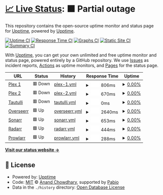 # [📈 Live Status](https://upptime.github.io/upptime): <!--live status--> **🟧 Partial outage**

This repository contains the open-source uptime monitor and status page for [Upptime](https://upptime.js.org), powered by [Upptime](https://github.com/upptime/upptime).

[![Uptime CI](https://github.com/upptime/upptime/workflows/Uptime%20CI/badge.svg)](https://github.com/upptime/upptime/actions?query=workflow%3A%22Uptime+CI%22)
[![Response Time CI](https://github.com/upptime/upptime/workflows/Response%20Time%20CI/badge.svg)](https://github.com/upptime/upptime/actions?query=workflow%3A%22Response+Time+CI%22)
[![Graphs CI](https://github.com/upptime/upptime/workflows/Graphs%20CI/badge.svg)](https://github.com/upptime/upptime/actions?query=workflow%3A%22Graphs+CI%22)
[![Static Site CI](https://github.com/upptime/upptime/workflows/Static%20Site%20CI/badge.svg)](https://github.com/upptime/upptime/actions?query=workflow%3A%22Static+Site+CI%22)
[![Summary CI](https://github.com/upptime/upptime/workflows/Summary%20CI/badge.svg)](https://github.com/upptime/upptime/actions?query=workflow%3A%22Summary+CI%22)

With [Upptime](https://upptime.js.org), you can get your own unlimited and free uptime monitor and status page, powered entirely by a GitHub repository. We use [Issues](https://github.com/upptime/upptime/issues) as incident reports, [Actions](https://github.com/upptime/upptime/actions) as uptime monitors, and [Pages](https://upptime.github.io/upptime) for the status page.

<!--start: status pages-->
<!-- This summary is generated by Upptime (https://github.com/upptime/upptime) -->
<!-- Do not edit this manually, your changes will be overwritten -->
<!-- prettier-ignore -->
| URL | Status | History | Response Time | Uptime |
| --- | ------ | ------- | ------------- | ------ |
| <img alt="" src="https://icons.duckduckgo.com/ip3/plex.esmailelbob.xyz.ico" height="13"> [Plex 1](https://plex.esmailelbob.xyz/) | 🟥 Down | [plex-1.yml](https://github.com/EsmailELBoBDev2/status/commits/HEAD/history/plex-1.yml) | <details><summary><img alt="Response time graph" src="./graphs/plex-1/response-time-week.png" height="20"> 806ms</summary><br><a href="https://upptime.github.io/upptime/history/plex-1"><img alt="Response time 613" src="https://img.shields.io/endpoint?url=https%3A%2F%2Fraw.githubusercontent.com%2FEsmailELBoBDev2%2Fstatus%2FHEAD%2Fapi%2Fplex-1%2Fresponse-time.json"></a><br><a href="https://upptime.github.io/upptime/history/plex-1"><img alt="24-hour response time 2503" src="https://img.shields.io/endpoint?url=https%3A%2F%2Fraw.githubusercontent.com%2FEsmailELBoBDev2%2Fstatus%2FHEAD%2Fapi%2Fplex-1%2Fresponse-time-day.json"></a><br><a href="https://upptime.github.io/upptime/history/plex-1"><img alt="7-day response time 806" src="https://img.shields.io/endpoint?url=https%3A%2F%2Fraw.githubusercontent.com%2FEsmailELBoBDev2%2Fstatus%2FHEAD%2Fapi%2Fplex-1%2Fresponse-time-week.json"></a><br><a href="https://upptime.github.io/upptime/history/plex-1"><img alt="30-day response time 613" src="https://img.shields.io/endpoint?url=https%3A%2F%2Fraw.githubusercontent.com%2FEsmailELBoBDev2%2Fstatus%2FHEAD%2Fapi%2Fplex-1%2Fresponse-time-month.json"></a><br><a href="https://upptime.github.io/upptime/history/plex-1"><img alt="1-year response time 613" src="https://img.shields.io/endpoint?url=https%3A%2F%2Fraw.githubusercontent.com%2FEsmailELBoBDev2%2Fstatus%2FHEAD%2Fapi%2Fplex-1%2Fresponse-time-year.json"></a></details> | <details><summary><a href="https://upptime.github.io/upptime/history/plex-1">0.00%</a></summary><a href="https://upptime.github.io/upptime/history/plex-1"><img alt="All-time uptime 0.00%" src="https://img.shields.io/endpoint?url=https%3A%2F%2Fraw.githubusercontent.com%2FEsmailELBoBDev2%2Fstatus%2FHEAD%2Fapi%2Fplex-1%2Fuptime.json"></a><br><a href="https://upptime.github.io/upptime/history/plex-1"><img alt="24-hour uptime 0.00%" src="https://img.shields.io/endpoint?url=https%3A%2F%2Fraw.githubusercontent.com%2FEsmailELBoBDev2%2Fstatus%2FHEAD%2Fapi%2Fplex-1%2Fuptime-day.json"></a><br><a href="https://upptime.github.io/upptime/history/plex-1"><img alt="7-day uptime 0.00%" src="https://img.shields.io/endpoint?url=https%3A%2F%2Fraw.githubusercontent.com%2FEsmailELBoBDev2%2Fstatus%2FHEAD%2Fapi%2Fplex-1%2Fuptime-week.json"></a><br><a href="https://upptime.github.io/upptime/history/plex-1"><img alt="30-day uptime 0.00%" src="https://img.shields.io/endpoint?url=https%3A%2F%2Fraw.githubusercontent.com%2FEsmailELBoBDev2%2Fstatus%2FHEAD%2Fapi%2Fplex-1%2Fuptime-month.json"></a><br><a href="https://upptime.github.io/upptime/history/plex-1"><img alt="1-year uptime 0.00%" src="https://img.shields.io/endpoint?url=https%3A%2F%2Fraw.githubusercontent.com%2FEsmailELBoBDev2%2Fstatus%2FHEAD%2Fapi%2Fplex-1%2Fuptime-year.json"></a></details>
| <img alt="" src="https://icons.duckduckgo.com/ip3/plexx.esmailelbob.xyz.ico" height="13"> [Plex 2](https://plexx.esmailelbob.xyz/) | 🟥 Down | [plex-2.yml](https://github.com/EsmailELBoBDev2/status/commits/HEAD/history/plex-2.yml) | <details><summary><img alt="Response time graph" src="./graphs/plex-2/response-time-week.png" height="20"> 670ms</summary><br><a href="https://upptime.github.io/upptime/history/plex-2"><img alt="Response time 714" src="https://img.shields.io/endpoint?url=https%3A%2F%2Fraw.githubusercontent.com%2FEsmailELBoBDev2%2Fstatus%2FHEAD%2Fapi%2Fplex-2%2Fresponse-time.json"></a><br><a href="https://upptime.github.io/upptime/history/plex-2"><img alt="24-hour response time 609" src="https://img.shields.io/endpoint?url=https%3A%2F%2Fraw.githubusercontent.com%2FEsmailELBoBDev2%2Fstatus%2FHEAD%2Fapi%2Fplex-2%2Fresponse-time-day.json"></a><br><a href="https://upptime.github.io/upptime/history/plex-2"><img alt="7-day response time 670" src="https://img.shields.io/endpoint?url=https%3A%2F%2Fraw.githubusercontent.com%2FEsmailELBoBDev2%2Fstatus%2FHEAD%2Fapi%2Fplex-2%2Fresponse-time-week.json"></a><br><a href="https://upptime.github.io/upptime/history/plex-2"><img alt="30-day response time 714" src="https://img.shields.io/endpoint?url=https%3A%2F%2Fraw.githubusercontent.com%2FEsmailELBoBDev2%2Fstatus%2FHEAD%2Fapi%2Fplex-2%2Fresponse-time-month.json"></a><br><a href="https://upptime.github.io/upptime/history/plex-2"><img alt="1-year response time 714" src="https://img.shields.io/endpoint?url=https%3A%2F%2Fraw.githubusercontent.com%2FEsmailELBoBDev2%2Fstatus%2FHEAD%2Fapi%2Fplex-2%2Fresponse-time-year.json"></a></details> | <details><summary><a href="https://upptime.github.io/upptime/history/plex-2">0.00%</a></summary><a href="https://upptime.github.io/upptime/history/plex-2"><img alt="All-time uptime 0.00%" src="https://img.shields.io/endpoint?url=https%3A%2F%2Fraw.githubusercontent.com%2FEsmailELBoBDev2%2Fstatus%2FHEAD%2Fapi%2Fplex-2%2Fuptime.json"></a><br><a href="https://upptime.github.io/upptime/history/plex-2"><img alt="24-hour uptime 0.00%" src="https://img.shields.io/endpoint?url=https%3A%2F%2Fraw.githubusercontent.com%2FEsmailELBoBDev2%2Fstatus%2FHEAD%2Fapi%2Fplex-2%2Fuptime-day.json"></a><br><a href="https://upptime.github.io/upptime/history/plex-2"><img alt="7-day uptime 0.00%" src="https://img.shields.io/endpoint?url=https%3A%2F%2Fraw.githubusercontent.com%2FEsmailELBoBDev2%2Fstatus%2FHEAD%2Fapi%2Fplex-2%2Fuptime-week.json"></a><br><a href="https://upptime.github.io/upptime/history/plex-2"><img alt="30-day uptime 0.00%" src="https://img.shields.io/endpoint?url=https%3A%2F%2Fraw.githubusercontent.com%2FEsmailELBoBDev2%2Fstatus%2FHEAD%2Fapi%2Fplex-2%2Fuptime-month.json"></a><br><a href="https://upptime.github.io/upptime/history/plex-2"><img alt="1-year uptime 0.00%" src="https://img.shields.io/endpoint?url=https%3A%2F%2Fraw.githubusercontent.com%2FEsmailELBoBDev2%2Fstatus%2FHEAD%2Fapi%2Fplex-2%2Fuptime-year.json"></a></details>
| <img alt="" src="https://icons.duckduckgo.com/ip3/tautulli.esmailelbob.xyz.ico" height="13"> [Tautulli](https://tautulli.esmailelbob.xyz/) | 🟥 Down | [tautulli.yml](https://github.com/EsmailELBoBDev2/status/commits/HEAD/history/tautulli.yml) | <details><summary><img alt="Response time graph" src="./graphs/tautulli/response-time-week.png" height="20"> 0ms</summary><br><a href="https://upptime.github.io/upptime/history/tautulli"><img alt="Response time 0" src="https://img.shields.io/endpoint?url=https%3A%2F%2Fraw.githubusercontent.com%2FEsmailELBoBDev2%2Fstatus%2FHEAD%2Fapi%2Ftautulli%2Fresponse-time.json"></a><br><a href="https://upptime.github.io/upptime/history/tautulli"><img alt="24-hour response time 0" src="https://img.shields.io/endpoint?url=https%3A%2F%2Fraw.githubusercontent.com%2FEsmailELBoBDev2%2Fstatus%2FHEAD%2Fapi%2Ftautulli%2Fresponse-time-day.json"></a><br><a href="https://upptime.github.io/upptime/history/tautulli"><img alt="7-day response time 0" src="https://img.shields.io/endpoint?url=https%3A%2F%2Fraw.githubusercontent.com%2FEsmailELBoBDev2%2Fstatus%2FHEAD%2Fapi%2Ftautulli%2Fresponse-time-week.json"></a><br><a href="https://upptime.github.io/upptime/history/tautulli"><img alt="30-day response time 0" src="https://img.shields.io/endpoint?url=https%3A%2F%2Fraw.githubusercontent.com%2FEsmailELBoBDev2%2Fstatus%2FHEAD%2Fapi%2Ftautulli%2Fresponse-time-month.json"></a><br><a href="https://upptime.github.io/upptime/history/tautulli"><img alt="1-year response time 0" src="https://img.shields.io/endpoint?url=https%3A%2F%2Fraw.githubusercontent.com%2FEsmailELBoBDev2%2Fstatus%2FHEAD%2Fapi%2Ftautulli%2Fresponse-time-year.json"></a></details> | <details><summary><a href="https://upptime.github.io/upptime/history/tautulli">0.00%</a></summary><a href="https://upptime.github.io/upptime/history/tautulli"><img alt="All-time uptime 0.00%" src="https://img.shields.io/endpoint?url=https%3A%2F%2Fraw.githubusercontent.com%2FEsmailELBoBDev2%2Fstatus%2FHEAD%2Fapi%2Ftautulli%2Fuptime.json"></a><br><a href="https://upptime.github.io/upptime/history/tautulli"><img alt="24-hour uptime 0.00%" src="https://img.shields.io/endpoint?url=https%3A%2F%2Fraw.githubusercontent.com%2FEsmailELBoBDev2%2Fstatus%2FHEAD%2Fapi%2Ftautulli%2Fuptime-day.json"></a><br><a href="https://upptime.github.io/upptime/history/tautulli"><img alt="7-day uptime 0.00%" src="https://img.shields.io/endpoint?url=https%3A%2F%2Fraw.githubusercontent.com%2FEsmailELBoBDev2%2Fstatus%2FHEAD%2Fapi%2Ftautulli%2Fuptime-week.json"></a><br><a href="https://upptime.github.io/upptime/history/tautulli"><img alt="30-day uptime 0.00%" src="https://img.shields.io/endpoint?url=https%3A%2F%2Fraw.githubusercontent.com%2FEsmailELBoBDev2%2Fstatus%2FHEAD%2Fapi%2Ftautulli%2Fuptime-month.json"></a><br><a href="https://upptime.github.io/upptime/history/tautulli"><img alt="1-year uptime 0.00%" src="https://img.shields.io/endpoint?url=https%3A%2F%2Fraw.githubusercontent.com%2FEsmailELBoBDev2%2Fstatus%2FHEAD%2Fapi%2Ftautulli%2Fuptime-year.json"></a></details>
| <img alt="" src="https://icons.duckduckgo.com/ip3/overseerr.esmailelbob.xyz.ico" height="13"> [Overseerr](https://overseerr.esmailelbob.xyz/) | 🟩 Up | [overseerr.yml](https://github.com/EsmailELBoBDev2/status/commits/HEAD/history/overseerr.yml) | <details><summary><img alt="Response time graph" src="./graphs/overseerr/response-time-week.png" height="20"> 2640ms</summary><br><a href="https://upptime.github.io/upptime/history/overseerr"><img alt="Response time 3009" src="https://img.shields.io/endpoint?url=https%3A%2F%2Fraw.githubusercontent.com%2FEsmailELBoBDev2%2Fstatus%2FHEAD%2Fapi%2Foverseerr%2Fresponse-time.json"></a><br><a href="https://upptime.github.io/upptime/history/overseerr"><img alt="24-hour response time 4491" src="https://img.shields.io/endpoint?url=https%3A%2F%2Fraw.githubusercontent.com%2FEsmailELBoBDev2%2Fstatus%2FHEAD%2Fapi%2Foverseerr%2Fresponse-time-day.json"></a><br><a href="https://upptime.github.io/upptime/history/overseerr"><img alt="7-day response time 2640" src="https://img.shields.io/endpoint?url=https%3A%2F%2Fraw.githubusercontent.com%2FEsmailELBoBDev2%2Fstatus%2FHEAD%2Fapi%2Foverseerr%2Fresponse-time-week.json"></a><br><a href="https://upptime.github.io/upptime/history/overseerr"><img alt="30-day response time 3009" src="https://img.shields.io/endpoint?url=https%3A%2F%2Fraw.githubusercontent.com%2FEsmailELBoBDev2%2Fstatus%2FHEAD%2Fapi%2Foverseerr%2Fresponse-time-month.json"></a><br><a href="https://upptime.github.io/upptime/history/overseerr"><img alt="1-year response time 3009" src="https://img.shields.io/endpoint?url=https%3A%2F%2Fraw.githubusercontent.com%2FEsmailELBoBDev2%2Fstatus%2FHEAD%2Fapi%2Foverseerr%2Fresponse-time-year.json"></a></details> | <details><summary><a href="https://upptime.github.io/upptime/history/overseerr">0.00%</a></summary><a href="https://upptime.github.io/upptime/history/overseerr"><img alt="All-time uptime 1.32%" src="https://img.shields.io/endpoint?url=https%3A%2F%2Fraw.githubusercontent.com%2FEsmailELBoBDev2%2Fstatus%2FHEAD%2Fapi%2Foverseerr%2Fuptime.json"></a><br><a href="https://upptime.github.io/upptime/history/overseerr"><img alt="24-hour uptime 0.00%" src="https://img.shields.io/endpoint?url=https%3A%2F%2Fraw.githubusercontent.com%2FEsmailELBoBDev2%2Fstatus%2FHEAD%2Fapi%2Foverseerr%2Fuptime-day.json"></a><br><a href="https://upptime.github.io/upptime/history/overseerr"><img alt="7-day uptime 0.00%" src="https://img.shields.io/endpoint?url=https%3A%2F%2Fraw.githubusercontent.com%2FEsmailELBoBDev2%2Fstatus%2FHEAD%2Fapi%2Foverseerr%2Fuptime-week.json"></a><br><a href="https://upptime.github.io/upptime/history/overseerr"><img alt="30-day uptime 1.32%" src="https://img.shields.io/endpoint?url=https%3A%2F%2Fraw.githubusercontent.com%2FEsmailELBoBDev2%2Fstatus%2FHEAD%2Fapi%2Foverseerr%2Fuptime-month.json"></a><br><a href="https://upptime.github.io/upptime/history/overseerr"><img alt="1-year uptime 1.32%" src="https://img.shields.io/endpoint?url=https%3A%2F%2Fraw.githubusercontent.com%2FEsmailELBoBDev2%2Fstatus%2FHEAD%2Fapi%2Foverseerr%2Fuptime-year.json"></a></details>
| <img alt="" src="https://icons.duckduckgo.com/ip3/sonarr.esmailelbob.xyz.ico" height="13"> [Sonarr](https://sonarr.esmailelbob.xyz/) | 🟩 Up | [sonarr.yml](https://github.com/EsmailELBoBDev2/status/commits/HEAD/history/sonarr.yml) | <details><summary><img alt="Response time graph" src="./graphs/sonarr/response-time-week.png" height="20"> 653ms</summary><br><a href="https://upptime.github.io/upptime/history/sonarr"><img alt="Response time 542" src="https://img.shields.io/endpoint?url=https%3A%2F%2Fraw.githubusercontent.com%2FEsmailELBoBDev2%2Fstatus%2FHEAD%2Fapi%2Fsonarr%2Fresponse-time.json"></a><br><a href="https://upptime.github.io/upptime/history/sonarr"><img alt="24-hour response time 1612" src="https://img.shields.io/endpoint?url=https%3A%2F%2Fraw.githubusercontent.com%2FEsmailELBoBDev2%2Fstatus%2FHEAD%2Fapi%2Fsonarr%2Fresponse-time-day.json"></a><br><a href="https://upptime.github.io/upptime/history/sonarr"><img alt="7-day response time 653" src="https://img.shields.io/endpoint?url=https%3A%2F%2Fraw.githubusercontent.com%2FEsmailELBoBDev2%2Fstatus%2FHEAD%2Fapi%2Fsonarr%2Fresponse-time-week.json"></a><br><a href="https://upptime.github.io/upptime/history/sonarr"><img alt="30-day response time 542" src="https://img.shields.io/endpoint?url=https%3A%2F%2Fraw.githubusercontent.com%2FEsmailELBoBDev2%2Fstatus%2FHEAD%2Fapi%2Fsonarr%2Fresponse-time-month.json"></a><br><a href="https://upptime.github.io/upptime/history/sonarr"><img alt="1-year response time 542" src="https://img.shields.io/endpoint?url=https%3A%2F%2Fraw.githubusercontent.com%2FEsmailELBoBDev2%2Fstatus%2FHEAD%2Fapi%2Fsonarr%2Fresponse-time-year.json"></a></details> | <details><summary><a href="https://upptime.github.io/upptime/history/sonarr">0.00%</a></summary><a href="https://upptime.github.io/upptime/history/sonarr"><img alt="All-time uptime 1.93%" src="https://img.shields.io/endpoint?url=https%3A%2F%2Fraw.githubusercontent.com%2FEsmailELBoBDev2%2Fstatus%2FHEAD%2Fapi%2Fsonarr%2Fuptime.json"></a><br><a href="https://upptime.github.io/upptime/history/sonarr"><img alt="24-hour uptime 0.00%" src="https://img.shields.io/endpoint?url=https%3A%2F%2Fraw.githubusercontent.com%2FEsmailELBoBDev2%2Fstatus%2FHEAD%2Fapi%2Fsonarr%2Fuptime-day.json"></a><br><a href="https://upptime.github.io/upptime/history/sonarr"><img alt="7-day uptime 0.00%" src="https://img.shields.io/endpoint?url=https%3A%2F%2Fraw.githubusercontent.com%2FEsmailELBoBDev2%2Fstatus%2FHEAD%2Fapi%2Fsonarr%2Fuptime-week.json"></a><br><a href="https://upptime.github.io/upptime/history/sonarr"><img alt="30-day uptime 1.93%" src="https://img.shields.io/endpoint?url=https%3A%2F%2Fraw.githubusercontent.com%2FEsmailELBoBDev2%2Fstatus%2FHEAD%2Fapi%2Fsonarr%2Fuptime-month.json"></a><br><a href="https://upptime.github.io/upptime/history/sonarr"><img alt="1-year uptime 1.93%" src="https://img.shields.io/endpoint?url=https%3A%2F%2Fraw.githubusercontent.com%2FEsmailELBoBDev2%2Fstatus%2FHEAD%2Fapi%2Fsonarr%2Fuptime-year.json"></a></details>
| <img alt="" src="https://icons.duckduckgo.com/ip3/radarr.esmailelbob.xyz.ico" height="13"> [Radarr](https://radarr.esmailelbob.xyz/) | 🟩 Up | [radarr.yml](https://github.com/EsmailELBoBDev2/status/commits/HEAD/history/radarr.yml) | <details><summary><img alt="Response time graph" src="./graphs/radarr/response-time-week.png" height="20"> 444ms</summary><br><a href="https://upptime.github.io/upptime/history/radarr"><img alt="Response time 443" src="https://img.shields.io/endpoint?url=https%3A%2F%2Fraw.githubusercontent.com%2FEsmailELBoBDev2%2Fstatus%2FHEAD%2Fapi%2Fradarr%2Fresponse-time.json"></a><br><a href="https://upptime.github.io/upptime/history/radarr"><img alt="24-hour response time 435" src="https://img.shields.io/endpoint?url=https%3A%2F%2Fraw.githubusercontent.com%2FEsmailELBoBDev2%2Fstatus%2FHEAD%2Fapi%2Fradarr%2Fresponse-time-day.json"></a><br><a href="https://upptime.github.io/upptime/history/radarr"><img alt="7-day response time 444" src="https://img.shields.io/endpoint?url=https%3A%2F%2Fraw.githubusercontent.com%2FEsmailELBoBDev2%2Fstatus%2FHEAD%2Fapi%2Fradarr%2Fresponse-time-week.json"></a><br><a href="https://upptime.github.io/upptime/history/radarr"><img alt="30-day response time 443" src="https://img.shields.io/endpoint?url=https%3A%2F%2Fraw.githubusercontent.com%2FEsmailELBoBDev2%2Fstatus%2FHEAD%2Fapi%2Fradarr%2Fresponse-time-month.json"></a><br><a href="https://upptime.github.io/upptime/history/radarr"><img alt="1-year response time 443" src="https://img.shields.io/endpoint?url=https%3A%2F%2Fraw.githubusercontent.com%2FEsmailELBoBDev2%2Fstatus%2FHEAD%2Fapi%2Fradarr%2Fresponse-time-year.json"></a></details> | <details><summary><a href="https://upptime.github.io/upptime/history/radarr">0.00%</a></summary><a href="https://upptime.github.io/upptime/history/radarr"><img alt="All-time uptime 1.42%" src="https://img.shields.io/endpoint?url=https%3A%2F%2Fraw.githubusercontent.com%2FEsmailELBoBDev2%2Fstatus%2FHEAD%2Fapi%2Fradarr%2Fuptime.json"></a><br><a href="https://upptime.github.io/upptime/history/radarr"><img alt="24-hour uptime 0.00%" src="https://img.shields.io/endpoint?url=https%3A%2F%2Fraw.githubusercontent.com%2FEsmailELBoBDev2%2Fstatus%2FHEAD%2Fapi%2Fradarr%2Fuptime-day.json"></a><br><a href="https://upptime.github.io/upptime/history/radarr"><img alt="7-day uptime 0.00%" src="https://img.shields.io/endpoint?url=https%3A%2F%2Fraw.githubusercontent.com%2FEsmailELBoBDev2%2Fstatus%2FHEAD%2Fapi%2Fradarr%2Fuptime-week.json"></a><br><a href="https://upptime.github.io/upptime/history/radarr"><img alt="30-day uptime 1.42%" src="https://img.shields.io/endpoint?url=https%3A%2F%2Fraw.githubusercontent.com%2FEsmailELBoBDev2%2Fstatus%2FHEAD%2Fapi%2Fradarr%2Fuptime-month.json"></a><br><a href="https://upptime.github.io/upptime/history/radarr"><img alt="1-year uptime 1.42%" src="https://img.shields.io/endpoint?url=https%3A%2F%2Fraw.githubusercontent.com%2FEsmailELBoBDev2%2Fstatus%2FHEAD%2Fapi%2Fradarr%2Fuptime-year.json"></a></details>
| <img alt="" src="https://icons.duckduckgo.com/ip3/prowlarr.esmailelbob.xyz.ico" height="13"> [Prowlarr](https://prowlarr.esmailelbob.xyz/) | 🟩 Up | [prowlarr.yml](https://github.com/EsmailELBoBDev2/status/commits/HEAD/history/prowlarr.yml) | <details><summary><img alt="Response time graph" src="./graphs/prowlarr/response-time-week.png" height="20"> 288ms</summary><br><a href="https://upptime.github.io/upptime/history/prowlarr"><img alt="Response time 730" src="https://img.shields.io/endpoint?url=https%3A%2F%2Fraw.githubusercontent.com%2FEsmailELBoBDev2%2Fstatus%2FHEAD%2Fapi%2Fprowlarr%2Fresponse-time.json"></a><br><a href="https://upptime.github.io/upptime/history/prowlarr"><img alt="24-hour response time 462" src="https://img.shields.io/endpoint?url=https%3A%2F%2Fraw.githubusercontent.com%2FEsmailELBoBDev2%2Fstatus%2FHEAD%2Fapi%2Fprowlarr%2Fresponse-time-day.json"></a><br><a href="https://upptime.github.io/upptime/history/prowlarr"><img alt="7-day response time 288" src="https://img.shields.io/endpoint?url=https%3A%2F%2Fraw.githubusercontent.com%2FEsmailELBoBDev2%2Fstatus%2FHEAD%2Fapi%2Fprowlarr%2Fresponse-time-week.json"></a><br><a href="https://upptime.github.io/upptime/history/prowlarr"><img alt="30-day response time 730" src="https://img.shields.io/endpoint?url=https%3A%2F%2Fraw.githubusercontent.com%2FEsmailELBoBDev2%2Fstatus%2FHEAD%2Fapi%2Fprowlarr%2Fresponse-time-month.json"></a><br><a href="https://upptime.github.io/upptime/history/prowlarr"><img alt="1-year response time 730" src="https://img.shields.io/endpoint?url=https%3A%2F%2Fraw.githubusercontent.com%2FEsmailELBoBDev2%2Fstatus%2FHEAD%2Fapi%2Fprowlarr%2Fresponse-time-year.json"></a></details> | <details><summary><a href="https://upptime.github.io/upptime/history/prowlarr">0.00%</a></summary><a href="https://upptime.github.io/upptime/history/prowlarr"><img alt="All-time uptime 15.42%" src="https://img.shields.io/endpoint?url=https%3A%2F%2Fraw.githubusercontent.com%2FEsmailELBoBDev2%2Fstatus%2FHEAD%2Fapi%2Fprowlarr%2Fuptime.json"></a><br><a href="https://upptime.github.io/upptime/history/prowlarr"><img alt="24-hour uptime 0.00%" src="https://img.shields.io/endpoint?url=https%3A%2F%2Fraw.githubusercontent.com%2FEsmailELBoBDev2%2Fstatus%2FHEAD%2Fapi%2Fprowlarr%2Fuptime-day.json"></a><br><a href="https://upptime.github.io/upptime/history/prowlarr"><img alt="7-day uptime 0.00%" src="https://img.shields.io/endpoint?url=https%3A%2F%2Fraw.githubusercontent.com%2FEsmailELBoBDev2%2Fstatus%2FHEAD%2Fapi%2Fprowlarr%2Fuptime-week.json"></a><br><a href="https://upptime.github.io/upptime/history/prowlarr"><img alt="30-day uptime 15.42%" src="https://img.shields.io/endpoint?url=https%3A%2F%2Fraw.githubusercontent.com%2FEsmailELBoBDev2%2Fstatus%2FHEAD%2Fapi%2Fprowlarr%2Fuptime-month.json"></a><br><a href="https://upptime.github.io/upptime/history/prowlarr"><img alt="1-year uptime 15.42%" src="https://img.shields.io/endpoint?url=https%3A%2F%2Fraw.githubusercontent.com%2FEsmailELBoBDev2%2Fstatus%2FHEAD%2Fapi%2Fprowlarr%2Fuptime-year.json"></a></details>

<!--end: status pages-->

[**Visit our status website →**](https://upptime.github.io/upptime)

## 📄 License

- Powered by: [Upptime](https://github.com/upptime/upptime)
- Code: [MIT](./LICENSE) © [Anand Chowdhary](https://anandchowdhary.com), supported by [Pabio](https://pabio.com)
- Data in the `./history` directory: [Open Database License](https://opendatacommons.org/licenses/odbl/1-0/)
